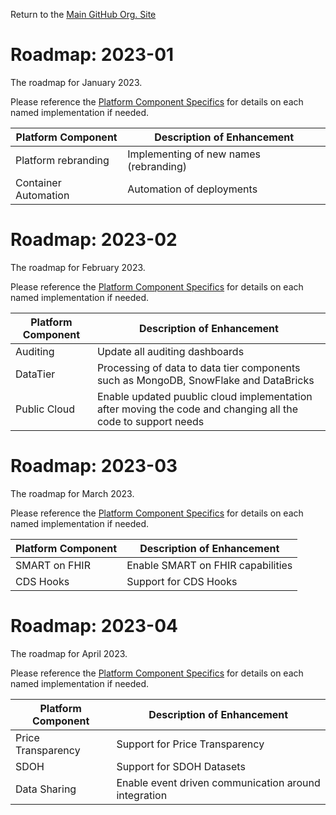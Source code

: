 Return to the <a href="https://github.com/Project-Herophilus" target="_blank">Main GitHub Org. Site</a>

# Roadmap: 2023-01
The roadmap for January 2023.

Please reference the [Platform Component Specifics](../Design/PlatformComponents.md) for details on each named implementation if needed.

| Platform Component   | Description of Enhancement             |
|----------------------|----------------------------------------|
| Platform rebranding  | Implementing of new names (rebranding) |
| Container Automation | Automation of deployments              |                                                                    |

# Roadmap: 2023-02
The roadmap for February 2023.

Please reference the [Platform Component Specifics](../Design/PlatformComponents.md) for details on each named implementation if needed.

| Platform Component | Description of Enhancement                                                                                   |
|--------------------|--------------------------------------------------------------------------------------------------------------|
| Auditing           | Update all auditing dashboards                                                                               |
| DataTier           | Processing of data to data tier components such as MongoDB, SnowFlake and DataBricks                         |
| Public Cloud       | Enable updated puublic cloud implementation after moving the code and changing all the code to support needs |                                                                   |

# Roadmap: 2023-03
The roadmap for March 2023.

Please reference the [Platform Component Specifics](../Design/PlatformComponents.md) for details on each named implementation if needed.

| Platform Component | Description of Enhancement        |
|--------------------|-----------------------------------|
| SMART on FHIR      | Enable SMART on FHIR capabilities |
| CDS Hooks          | Support for CDS Hooks             |                                                                   |


# Roadmap: 2023-04
The roadmap for April 2023.

Please reference the [Platform Component Specifics](../Design/PlatformComponents.md) for details on each named implementation if needed.

| Platform Component | Description of Enhancement                           |
|--------------------|------------------------------------------------------|
| Price Transparency | Support for Price Transparency                       |
| SDOH               | Support for SDOH Datasets                            |                                                                   |
| Data Sharing       | Enable event driven communication around integration |
